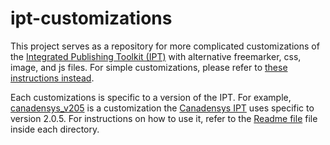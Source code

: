 # ipt-customizations

This project serves as a repository for more complicated customizations of the [Integrated Publishing Toolkit (IPT)](http://www.gbif.org/ipt) with alternative freemarker, css, image, and js files. For simple customizations, please refer to [these instructions instead](https://github.com/gbif/ipt/wiki/IPT2Customization.wiki). 

Each customizations is specific to a version of the IPT. For example, [canadensys_v205](canadensys_v205) is a customization the [Canadensys IPT](http://data.canadensys.net/ipt/) uses specific to version 2.0.5. For instructions on how to use it, refer to the [Readme file](canadensys_v205/README.md) file inside each directory.


